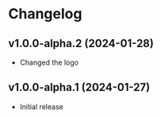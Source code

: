 # Changelog

## <cy>v1.0.0-alpha.2</c> (2024-01-28)

- Changed the logo

## <cy>v1.0.0-alpha.1</c> (2024-01-27)

- Initial release
